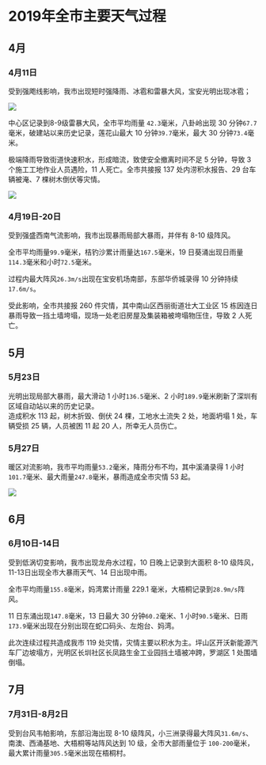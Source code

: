 # 2019年全市主要天气过程

## 4月
### 4月11日
受到强飑线影响，我市出现短时强降雨、冰雹和雷暴大风，宝安光明出现冰雹；

![](https://s1.moexin.cn/img/2019/04/Z_RADA_I_Z9200_20190411131800_P_DOR_RDCP_CR.PNG)

中心区记录到8-9级雷暴大风，全市平均雨量 `42.3`毫米，八卦岭出现 30 分钟`67.7`毫米，破建站以来历史记录，莲花山最大 10 分钟`39.7`毫米，最大 30 分钟`73.4`毫米。  

极端降雨导致街道快速积水，形成暗流，致使安全撤离时间不足 5 分钟，导致 3 个施工工地作业人员遇险，11 人死亡。全市共接报 137 处内涝积水报告、29 台车辆被淹、7 棵树木倒伏等灾情。

![](https://s1.moexin.cn/img/2019/04/FY-3C_VIRR_brightnesstemperature.png)
### 4月19日-20日
受到强盛西南气流影响，我市出现暴雨局部大暴雨，并伴有 8-10 级阵风。

全市平均雨量`99.9`毫米，桔钓沙累计雨量达`167.5`毫米，19 日葵涌出现日雨量`114.3`毫米和小时`72.5`毫米。  

过程内最大阵风`26.3m/s`出现在宝安机场南部，东部华侨城录得 10 分钟持续`17.6m/s`。

受此影响，全市共接报 260 件灾情，其中南山区西丽街道壮大工业区 15 栋因连日暴雨导致一挡土墙垮塌，现场一处老旧房屋及集装箱被垮塌物压住，导致 2 人死亡。

## 5月
### 5月23日
光明出现局部大暴雨，最大滑动 1 小时`136.5`毫米、2 小时`189.9`毫米刷新了深圳有区域自动站以来的历史记录。  
造成积水 113 起，树木折毁、倒伏 24 棵，工地水土流失 2 处，地面坍塌 1 处，车辆受损 25 辆，人员被困 11 起 20 人，所幸无人员伤亡。

### 5月27日
暖区对流影响，我市平均雨量`53.2`毫米，降雨分布不均，其中溪涌录得 1 小时`101.7`毫米、最大雨量`247.8`毫米，暴雨造成全市灾情 53 起。

![](https://s1.moexin.cn/img/2019/05/6f916e9cgy1g3flj2sowfj21180lb7el.jpg)

## 6月
### 6月10日-14日

受到低涡切变影响，我市出现龙舟水过程，10 日晚上记录到大面积 8-10 级阵风，11-13日出现全市大暴雨天气、14 日出现中雨。

全市平均雨量`155.8`毫米，妈湾累计雨量 229.1 毫米，大梧桐记录到`28.9m/s`阵风。

11 日东涌出现`147.8`毫米，13 日最大 30 分钟`60.2`毫米、1 小时`90.5`毫米、日雨`173.9`毫米出现在分别出现在蛇口码头、左炮台、妈湾。

此次连续过程共造成我市 119 处灾情，灾情主要以积水为主。坪山区开沃新能源汽车厂边坡塌方，光明区长圳社区长凤路生金工业园挡土墙被冲跨，罗湖区 1 处围墙倒塌。

## 7月
### 7月31日-8月2日
受到台风韦帕影响，东部沿海出现 8-10 级阵风，小三洲录得最大阵风`31.6m/s`、南澳、西涌基地、大梧桐等站阵风达到 10 级，全市大部雨量位于 `100-200`毫米，最大累计雨量`305.5`毫米出现在梧桐村。